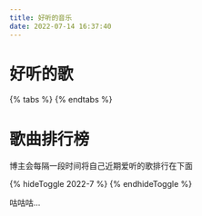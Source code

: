 ```yaml
---
title: 好听的音乐
date: 2022-07-14 16:37:40
---
```

# 好听的歌

{% tabs  %}
{% endtabs %}

# 歌曲排行榜

博主会每隔一段时间将自己近期爱听的歌排行在下面

{% hideToggle 2022-7 %}
{% endhideToggle %}

咕咕咕...
